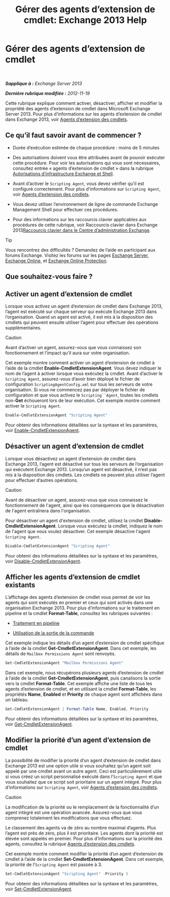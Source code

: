 ﻿---
title: 'Gérer des agents d’extension de cmdlet: Exchange 2013 Help'
TOCTitle: Gérer des agents d’extension de cmdlet
ms:assetid: 9141b3cb-ad13-4415-be2f-aa89f91445f5
ms:mtpsurl: https://technet.microsoft.com/fr-fr/library/Dd298143(v=EXCHG.150)
ms:contentKeyID: 50555446
ms.date: 05/23/2018
mtps_version: v=EXCHG.150
ms.translationtype: MT
---

# Gérer des agents d’extension de cmdlet

 

_**Sapplique à :** Exchange Server 2013_

_**Dernière rubrique modifiée :** 2012-11-19_

Cette rubrique explique comment activer, désactiver, afficher et modifier la propriété des agents d’extension de cmdlet dans Microsoft Exchange Server 2013. Pour plus d’informations sur les agents d’extension de cmdlet dans Exchange 2013, voir [Agents d’extension des cmdlets](cmdlet-extension-agents-exchange-2013-help.md).

## Ce qu’il faut savoir avant de commencer ?

  - Durée d’exécution estimée de chaque procédure : moins de 5 minutes

  - Des autorisations doivent vous être attribuées avant de pouvoir exécuter cette procédure. Pour voir les autorisations qui vous sont nécessaires, consultez entrée « agents d’extension de cmdlet » dans la rubrique [Autorisations d’infrastructure Exchange et Shell](exchange-and-shell-infrastructure-permissions-exchange-2013-help.md).

  - Avant d’activer le `Scripting Agent`, vous devez vérifier qu’il est configuré correctement. Pour plus d’informations sur `Scripting Agent`, voir [Agents d’extension des cmdlets](cmdlet-extension-agents-exchange-2013-help.md).

  - Vous devez utiliser l’environnement de ligne de commande Exchange Management Shell pour effectuer ces procédures.

  - Pour des informations sur les raccourcis clavier applicables aux procédures de cette rubrique, voir Raccourcis clavier dans Exchange 2013[Raccourcis clavier dans le Centre d’administration Exchange](keyboard-shortcuts-in-the-exchange-admin-center-exchange-online-protection-help.md).

> [!TIP]  
> Vous rencontrez des difficultés ? Demandez de l’aide en participant aux forums Exchange. Visitez les forums sur les pages <a href="https://go.microsoft.com/fwlink/p/?linkid=60612">Exchange Server</a>, <a href="https://go.microsoft.com/fwlink/p/?linkid=267542">Exchange Online</a>, et <a href="https://go.microsoft.com/fwlink/p/?linkid=285351">Exchange Online Protection</a>.


## Que souhaitez-vous faire ?

## Activer un agent d’extension de cmdlet

Lorsque vous activez un agent d’extension de cmdlet dans Exchange 2013, l’agent est exécuté sur chaque serveur qui exécute Exchange 2013 dans l’organisation. Quand un agent est activé, il est mis à la disposition des cmdlets qui peuvent ensuite utiliser l’agent pour effectuer des opérations supplémentaires.

> [!CAUTION]  
> Avant d’activer un agent, assurez-vous que vous connaissez son fonctionnement et l’impact qu’il aura sur votre organisation.


Cet exemple montre comment activer un agent d’extension de cmdlet à l’aide de la cmdlet **Enable-CmdletExtensionAgent**. Vous devez indiquer le nom de l’agent à activer lorsque vous exécutez la cmdlet. Avant d’activer le `Scripting Agent`, assurez-vous d’avoir bien déployé le fichier de configuration `ScriptingAgentConfig.xml` sur tous les serveurs de votre organisation. Si vous ne commencez pas par déployer le fichier de configuration et que vous activez le `Scripting``Agent`, toutes les cmdlets non-**Get** échoueront lors de leur exécution. Cet exemple montre comment activer le `Scripting Agent`.

```powershell
Enable-CmdletExtensionAgent "Scripting Agent"
```

Pour obtenir des informations détaillées sur la syntaxe et les paramètres, voir [Enable-CmdletExtensionAgent](https://technet.microsoft.com/fr-fr/library/dd335192\(v=exchg.150\)).

## Désactiver un agent d’extension de cmdlet

Lorsque vous désactivez un agent d’extension de cmdlet dans Exchange 2013, l’agent est désactivé sur tous les serveurs de l’organisation qui exécutent Exchange 2013. Lorsqu’un agent est désactivé, il n’est pas mis à la disposition des cmdlets. Les cmdlets ne peuvent plus utiliser l’agent pour effectuer d’autres opérations.

> [!CAUTION]  
> Avant de désactiver un agent, assurez-vous que vous connaissez le fonctionnement de l'agent, ainsi que les conséquences que la désactivation de l'agent entraînera dans l'organisation.


Pour désactiver un agent d'extension de cmdlet, utilisez la cmdlet **Disable-CmdletExtensionAgent**. Lorsque vous exécutez la cmdlet, indiquez le nom de l'agent que vous voulez désactiver. Cet exemple désactive l'agent `Scripting Agent`.

```powershell
Disable-CmdletExtensionAgent "Scripting Agent"
```

Pour obtenir des informations détaillées sur la syntaxe et les paramètres, voir [Disable-CmdletExtensionAgent](https://technet.microsoft.com/fr-fr/library/dd298132\(v=exchg.150\)).

## Afficher les agents d’extension de cmdlet existants

L’affichage des agents d’extension de cmdlet vous permet de voir les agents qui sont exécutés en premier et ceux qui sont activés dans une organisation Exchange 2013. Pour plus d’informations sur le traitement en pipeline et la cmdlet **Format-Table**, consultez les rubriques suivantes :

  - [Traitement en pipeline](https://technet.microsoft.com/fr-fr/library/aa998260\(v=exchg.150\))

  - [Utilisation de la sortie de la commande](working-with-command-output-exchange-2013-help.md)

Cet exemple indique les détails d’un agent d’extension de cmdlet spécifique à l’aide de la cmdlet **Get-CmdletExtensionAgent**. Dans cet exemple, les détails de `Mailbox Permissions Agent` sont renvoyés.

```powershell
Get-CmdletExtensionAgent "Mailbox Permissions Agent"
```

Dans cet exemple, nous récupérons plusieurs agents d’extension de cmdlet à l’aide de la cmdlet **Get-CmdletExtensionAgent**, puis canalisons la sortie vers la cmdlet **Format-Table**. Cet exemple affiche une liste de tous les agents d’extension de cmdlet, et en utilisant la cmdlet **Format-Table**, les propriétés **Name**, **Enabled** et **Priority** de chaque agent sont affichées dans un tableau.

```powershell
Get-CmdletExtensionAgent | Format-Table Name, Enabled, Priority
```

Pour obtenir des informations détaillées sur la syntaxe et les paramètres, voir [Get-CmdletExtensionAgent](https://technet.microsoft.com/fr-fr/library/dd297946\(v=exchg.150\)).

## Modifier la priorité d’un agent d’extension de cmdlet

La possibilité de modifier la priorité d’un agent d’extension de cmdlet dans Exchange 2013 est une option utile si vous souhaitez qu’un agent soit appelé par une cmdlet avant un autre agent. Ceci est particulièrement utile si vous créez un script personnalisé exécuté dans l’`Scripting Agent` et que vous souhaitez que ce script soit prioritaire sur un agent intégré. Pour plus d’informations sur `Scripting Agent`, voir [Agents d’extension des cmdlets](cmdlet-extension-agents-exchange-2013-help.md).

> [!CAUTION]  
> La modification de la priorité ou le remplacement de la fonctionnalité d’un agent intégré est une opération avancée. Assurez-vous que vous comprenez totalement les modifications que vous effectuez.


Le classement des agents va de zéro au nombre maximal d’agents. Plus l’agent est près de zéro, plus il est prioritaire. Les agents dont la priorité est élevée sont appelés en premier. Pour plus d’informations sur la priorité des agents, consultez la rubrique [Agents d’extension des cmdlets](cmdlet-extension-agents-exchange-2013-help.md).

Cet exemple montre comment modifier la priorité d’un agent d’extension de cmdlet à l’aide de la cmdlet **Set-CmdletExtensionAgent**. Dans cet exemple, la priorité de l’`Scripting Agent` est passée à 3.

```powershell
Set-CmdletExtensionAgent "Scripting Agent" -Priority 3
```

Pour obtenir des informations détaillées sur la syntaxe et les paramètres, voir [Set-CmdletExtensionAgent](https://technet.microsoft.com/fr-fr/library/dd335175\(v=exchg.150\)).

